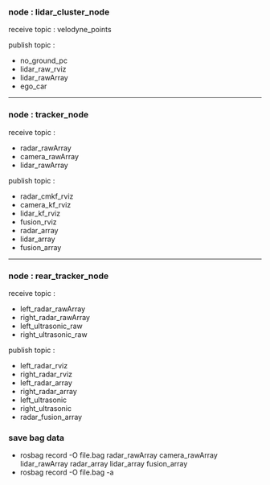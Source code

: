 ### node : lidar_cluster_node

receive topic : velodyne_points

publish topic :  
- no_ground_pc
- lidar_raw_rviz
- lidar_rawArray
- ego_car

---
### node : tracker_node

receive topic :  
- radar_rawArray
- camera_rawArray
- lidar_rawArray

publish topic :  
- radar_cmkf_rviz
- camera_kf_rviz
- lidar_kf_rviz
- fusion_rviz 
- radar_array
- lidar_array
- fusion_array

---
### node : rear_tracker_node

receive topic :  
- left_radar_rawArray
- right_radar_rawArray
- left_ultrasonic_raw
- right_ultrasonic_raw

publish topic :  
- left_radar_rviz
- right_radar_rviz
- left_radar_array
- right_radar_array 
- left_ultrasonic
- right_ultrasonic
- radar_fusion_array

### save bag data
- rosbag record -O file.bag radar_rawArray camera_rawArray lidar_rawArray radar_array lidar_array fusion_array
- rosbag record -O file.bag -a
